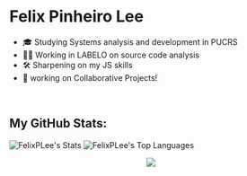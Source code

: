 <h1> Felix Pinheiro Lee </h1>

- 🎓 Studying Systems analysis and development in PUCRS
- 👨‍💻 Working in LABELO on source code analysis
- 🛠️ Sharpening on my JS skills
- 🤝 working on Collaborative Projects!

<br>

## My GitHub Stats:
![FelixPLee's Stats](https://github-readme-stats.vercel.app/api?username=FelixPLee&theme=vue-dark&show_icons=true&hide_border=true&count_private=true)
![FelixPLee's Top Languages](https://github-readme-stats.vercel.app/api/top-langs/?username=FelixPLee&theme=vue-dark&show_icons=true&hide_border=true&layout=compact)

<p align="center">
    <a href="https://www.linkedin.com/in/felix-pinheiro-lee-b3a40626a/"><img src="https://img.shields.io/badge/-LinkedIn-2D2B55?style=flat-square&logo=linkedin&logoColor=white"/></a>
</p>
